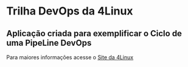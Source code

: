 # Trilha DevOps da 4Linux

<!-- Altere a Flag abaixo com sua URL do seu usuário do Github -->
<!--
![Pipeline Status](https://github.com/wisleysilva30/DevOpsLab-HelloWorld/actions/workflows/pipeline.yml/badge.svg) 
-->

## Aplicação criada para exemplificar o Ciclo de uma PipeLine DevOps


Para maiores informações acesse o [Site da 4Linux](https://www.4linux.com.br/cursos/devops)
